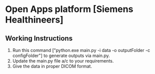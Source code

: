 # Open Apps platform [Siemens Healthineers]
## Working Instructions

1. Run this command ["python.exe main.py -i data -o outputFolder -c configFolder"] to generate outputs via main.py.
2. Update the main.py file a/c to your requirements.
3. Give the data in proper DICOM format.